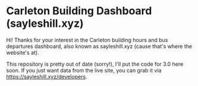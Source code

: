 # Carleton Building Dashboard (sayleshill.xyz)

Hi! Thanks for your interest in the Carleton building hours and bus departures dashboard, also known as sayleshill.xyz (cause that's where the website's at).

This repository is pretty out of date (sorry!), I'll put the code for 3.0 here soon. If you just want data from the live site, you can grab it via https://sayleshill.xyz/developers.
